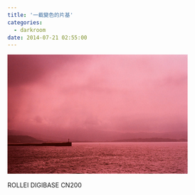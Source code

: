 ```yaml
---
title: '一截變色的片基'
categories:
  - darkroom
date: 2014-07-21 02:55:00
---
```


![](/imgs/2014072101/8008996.jpg)

ROLLEI DIGIBASE CN200
